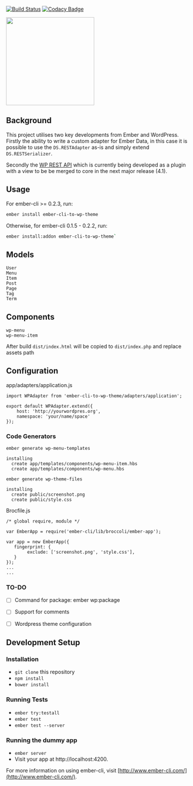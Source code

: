 [![Build Status](https://travis-ci.org/kush-team/ember-cli-to-wp-theme.svg)](https://travis-ci.org/kush-team/ember-cli-to-wp-theme)
[![Codacy Badge](https://www.codacy.com/project/badge/31a0e03e77cf4345a0f57ae7ad7451b9)](https://www.codacy.com/app/mbiondo/ember-cli-to-wp-theme)

<img src="http://www.goblab.org/ember-wp/img/ember-wp.png" width="240" />

## Background

This project utilises two key developments from Ember and WordPress. Firstly the ability to write a custom adapter for Ember Data, in this case it is possible to use the `DS.RESTAdapter` as-is and simply extend `DS.RESTSerializer`.

Secondly the [WP REST API](https://github.com/WP-API/WP-API) which is currently being developed as a plugin with a view to be be merged to core in the next major release (4.1).

## Usage

For ember-cli >= 0.2.3, run:

```bash
ember install ember-cli-to-wp-theme
```

Otherwise, for ember-cli 0.1.5 - 0.2.2, run:

```bash
ember install:addon ember-cli-to-wp-theme`
```

## Models
```
User
Menu
Item
Post
Page
Tag
Term
```

## Components
```
wp-menu
wp-menu-item

```

After build `dist/index.html` will be copied to `dist/index.php` and replace assets path

## Configuration

app/adapters/application.js

```
import WPAdapter from 'ember-cli-to-wp-theme/adapters/application';

export default WPAdapter.extend({
	host: 'http://yourwordpres.org',
	namespace: 'your/name/space'
});
```
### Code Generators

`ember generate wp-menu-templates`

```
installing
  create app/templates/components/wp-menu-item.hbs
  create app/templates/components/wp-menu.hbs

```

`ember generate wp-theme-files`

```
installing
  create public/screenshot.png
  create public/style.css
```

Brocfile.js
```
/* global require, module */

var EmberApp = require('ember-cli/lib/broccoli/ember-app');

var app = new EmberApp({
   fingerprint: {
    	exclude: ['screenshot.png', 'style.css'],
   }
});
...
...
```


### TO-DO
- [ ] Command for package: ember wp:package
- [ ] Support for comments
- [ ] Wordpress theme configuration



## Development Setup

### Installation

* `git clone` this repository
* `npm install`
* `bower install`

### Running Tests

* `ember try:testall`
* `ember test`
* `ember test --server`

### Running the dummy app

* `ember server`
* Visit your app at http://localhost:4200.

For more information on using ember-cli, visit [http://www.ember-cli.com/](http://www.ember-cli.com/).

